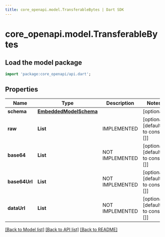 ```yaml
---
title: core_openapi.model.TransferableBytes | Dart SDK
---
```


# core_openapi.model.TransferableBytes

## Load the model package
```dart
import 'package:core_openapi/api.dart';
```

## Properties
Name | Type | Description | Notes
------------ | ------------- | ------------- | -------------
**schema** | [**EmbeddedModelSchema**](EmbeddedModelSchema.md) |  | [optional] 
**raw** | **List<int>** | IMPLEMENTED | [optional] [default to const []]
**base64** | **List<int>** | NOT IMPLEMENTED | [optional] [default to const []]
**base64Url** | **List<int>** | NOT IMPLEMENTED | [optional] [default to const []]
**dataUrl** | **List<int>** | NOT IMPLEMENTED | [optional] [default to const []]

[[Back to Model list]](../README.md#documentation-for-models) [[Back to API list]](../README.md#documentation-for-api-endpoints) [[Back to README]](../README.md)


